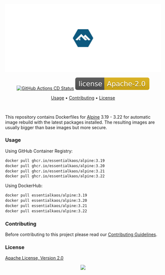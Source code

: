 <p align="center"><a href="#readme"><img src=".github/images/card.svg"/></a></p>

<p align="center">
  <a href="https://kaos.sh/w/alpine/cd"><img src="https://kaos.sh/w/alpine/cd.svg" alt="GitHub Actions CD Status" /></a>
  <a href="#license"><img src=".github/images/license.svg"/></a>
</p>

<p align="center"><a href="#usage">Usage</a> • <a href="#contributing">Contributing</a> • <a href="#license">License</a></p>

<br/>

This repository contains Dockerfiles for [Alpine](https://www.alpinelinux.org) 3.19 - 3.22 for automatic image rebuild with the latest packages installed. The resulting images are usually bigger than base images but more secure.

### Usage

Using GitHub Container Registry:

```bash
docker pull ghcr.io/essentialkaos/alpine:3.19
docker pull ghcr.io/essentialkaos/alpine:3.20
docker pull ghcr.io/essentialkaos/alpine:3.21
docker pull ghcr.io/essentialkaos/alpine:3.22
```

Using DockerHub:

```bash
docker pull essentialkaos/alpine:3.19
docker pull essentialkaos/alpine:3.20
docker pull essentialkaos/alpine:3.21
docker pull essentialkaos/alpine:3.22
```

### Contributing

Before contributing to this project please read our [Contributing Guidelines](https://github.com/essentialkaos/contributing-guidelines#contributing-guidelines).

### License

[Apache License, Version 2.0](http://www.apache.org/licenses/LICENSE-2.0)

<p align="center"><a href="https://essentialkaos.com"><img src="https://gh.kaos.st/ekgh.svg"/></a></p>

